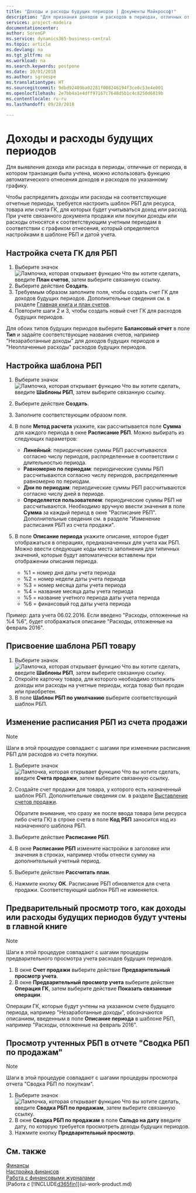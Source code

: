 ```yaml
---
title: "Доходы и расходы будущих периодов | Документы Майкрософт"
description: "Для признания доходов и расходов в периодах, отличных от периода, в котором транзакция была учтена, можно использовать функцию автоматического отнесения доходов и расходов по указанному графику."
services: project-madeira
documentationcenter: 
author: SorenGP
ms.service: dynamics365-business-central
ms.topic: article
ms.devlang: na
ms.tgt_pltfrm: na
ms.workload: na
ms.search.keywords: postpone
ms.date: 10/01/2018
ms.author: sgroespe
ms.translationtype: HT
ms.sourcegitcommit: 9dbd92409ba02281f008246194f3ce0c53e4e001
ms.openlocfilehash: 2e7bb4a1e4dff97167c7648d5b1c4c8250d6819b
ms.contentlocale: ru-ru
ms.lasthandoff: 09/28/2018

---
```

# <a name="defer-revenues-and-expenses"></a>Доходы и расходы будущих периодов
Для выявления дохода или расхода в периоды, отличные от периода, в котором транзакция была учтена, можно использовать функцию автоматического отнесения доходов и расходов по указанному графику.

Чтобы распределять доходы или расходы на соответствующие отчетные периоды, требуется настроить шаблон РБП для ресурса, товара или счета ГК, для которых будет учитываться доход или расход. При учете связанного документа продажи или покупки доходы или расходы относятся к соответствующим учетным периодам в соответствии с графиком отнесения, который определяется настройками в шаблоне РБП и датой учета.

## <a name="to-set-up-a-gl-account-for-deferral"></a>Настройка счета ГК для РБП
1. Выберите значок ![Лампочка, которая открывает функцию Что вы хотите сделать](media/ui-search/search_small.png "Что вы хотите сделать"), введите **План счетов**, затем выберите связанную ссылку.
2. Выберите действие **Создать**.
3. Требуемым образом заполните поля, чтобы создать счет ГК для доходов будущих периодов. Дополнительные сведения см. в разделе [Главная книга и план счетов](finance-general-ledger.md).
4. Повторите шаги 2 и 3, чтобы создать новый счет ГК для расходов будущих периодов.

Для обоих типов будущих периодов выберите **Балансовый отчет** в поле **Тип** и задайте соответствующие названия счетов, например "Незаработанные доходы" для доходов будущих периодов и "Неоплаченные расходы" расходов будущих периодов.

## <a name="to-set-up-a-deferral-template"></a>Настройка шаблона РБП
1. Выберите значок ![Лампочка, которая открывает функцию Что вы хотите сделать](media/ui-search/search_small.png "Что вы хотите сделать"), введите **Шаблоны РБП**, затем выберите связанную ссылку.
2. Выберите действие **Создать**.
3. Заполните соответствующим образом поля.
4. В поле **Метод расчета** укажите, как рассчитывается поле **Сумма** для каждого периода в окне **Расписание РБП**. Можно выбирать из следующих параметров:

   * **Линейный**: периодические суммы РБП рассчитываются согласно числу периодов, распределенные в соответствии с длительностью периода.
   * **Равномерно по периодам**: периодические суммы РБП рассчитываются согласно числу периодов, распределенные равномерно по периодам.
   * **Дни по периодам**: периодические суммы РБП рассчитываются согласно числу дней в периоде.
   * **Определяется пользователем**: периодические суммы РБП не рассчитываются. Необходимо вручную ввести значения в поле **Сумма** за каждый период в окне "Расписание РБП". Дополнительные сведения см. в разделе "Изменение расписания РБП из счета продажи".
5. В поле **Описание периода** укажите описание, которое будет отображаться в операциях, предназначенных для учета как РБП. Можно ввести следующие коды места заполнения для типичных значений, которые будут автоматически вставлены при отображении описания периода.

   * %1 = номер дня даты учета периода
   * %2 = номер недели даты учета периода
   * %3 = номер месяца даты учета периода
   * %4 = название месяца даты учета периода
   * %5 = название учетного периода даты учета периода
   * %6 = финансовый год даты учета периода

Пример: дата учета 06.02.2016. Если введено "Расходы, отложенные на %4 %6", будет отображаться описание "Расходы, отложенные на февраль 2016".

## <a name="to-assign-a-deferral-template-to-an-item"></a>Присвоение шаблона РБП товару
1. Выберите значок ![Лампочка, которая открывает функцию Что вы хотите сделать](media/ui-search/search_small.png "Что вы хотите сделать"), введите **Шаблоны РБП**, затем выберите связанную ссылку.
2. Откройте карточку товара, для которого необходимо отложить доходы или расходы на учетные периоды, когда товар был продан или приобретен.
3. В поле **Шаблон РБП по умолчанию** выберите соответствующий шаблон РБП.

## <a name="to-change-a-deferral-schedule-from-a-sales-invoice"></a>Изменение расписания РБП из счета продажи
> [!NOTE]  
>   Шаги в этой процедуре совпадают с шагами при изменении расписания РБП для расходов из счета покупки.

1. Выберите значок ![Лампочка, которая открывает функцию Что вы хотите сделать](media/ui-search/search_small.png "Что вы хотите сделать"), введите **Счета продажи**, затем выберите связанную ссылку.
2. Создайте счет продажи для товара, у которого есть назначенный шаблон РБП. Дополнительные сведения см. в разделе [Выставление счетов продажи](sales-how-invoice-sales.md).

    Обратите внимание, что сразу же после ввода товара (или ресурса либо счета ГК) в строке счета в поле **Код РБП** заносится код из назначенного шаблона РБП.
3. Выберите действие **Расписание РБП**.
4. В окне **Расписание РБП** измените настройки в заголовке или значения в строках, например чтобы отнести сумму на дополнительный учетный период.
5. Выберите действие **Рассчитать план**.
6. Нажмите кнопку **ОК**. Расписание РБП обновляется для счета продажи. Соответствующий шаблон РБП не изменяется.

## <a name="to-preview-how-deferred-revenues-or-expenses-will-be-posted-to-the-general-ledger"></a>Предварительный просмотр того, как доходы или расходы будущих периодов будут учтены в главной книге
> [!NOTE]  
>   Шаги в этой процедуре совпадают с шагами процедуры предварительного просмотра учета расходов будущих периодов.

1. В окне **Счет продажи** выберите действие **Предварительный просмотр учета**.
2. В окне **Предварительный просмотр учета** выберите действие **Операция ГК**, затем выберите действие **Показать связанные операции**.

Операции ГК, которые будут учтены на указанном счете будущего периода, например "Незаработанные доходы", обозначаются описанием, введенным в поле **Описание периода** в шаблоне РБП, например "Расходы, отложенные на февраль 2016".

## <a name="to-review-posted-deferrals-in-the-sales-deferral-summary-report"></a>Просмотр учтенных РБП в отчете "Сводка РБП по продажам"
> [!NOTE]  
>   Шаги в этой процедуре совпадают с шагами процедуры просмотра отчета "Сводка РБП по покупкам".

1. Выберите значок ![Лампочка, которая открывает функцию Что вы хотите сделать](media/ui-search/search_small.png "Что вы хотите сделать"), введите **Сводка РБП по продажам**, затем выберите связанную ссылку.
2. В окне **Сводка РБП по продажам** в поле **Сальдо на дату** введите дату, по которую требуется просмотреть доходы будущих периодов.
3. Нажмите кнопку **Предварительный просмотр**.

## <a name="see-also"></a>См. также
[Финансы](finance.md)  
[Настройка финансов](finance-setup-finance.md)  
[Работа с финансовыми журналами](ui-work-general-journals.md)  
[Работа с [!INCLUDE[d365fin](includes/d365fin_md.md)]](ui-work-product.md)

